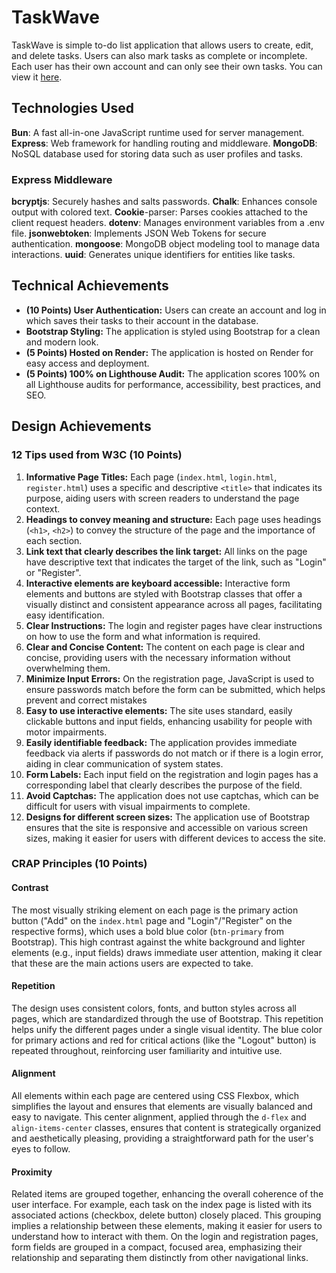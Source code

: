 # TaskWave

TaskWave is simple to-do list application that allows users to create, edit, and delete tasks. Users can also mark tasks as complete or incomplete. Each user has their own account and can only see their own tasks. You can view it [here](https://taskwave.onrender.com/).

## Technologies Used

**Bun**: A fast all-in-one JavaScript runtime used for server management.
**Express**: Web framework for handling routing and middleware.
**MongoDB**: NoSQL database used for storing data such as user profiles and tasks.

### Express Middleware

**bcryptjs**: Securely hashes and salts passwords.
**Chalk**: Enhances console output with colored text.
**Cookie**-parser: Parses cookies attached to the client request headers.
**dotenv**: Manages environment variables from a .env file.
**jsonwebtoken**: Implements JSON Web Tokens for secure authentication.
**mongoose**: MongoDB object modeling tool to manage data interactions.
**uuid**: Generates unique identifiers for entities like tasks.


## Technical Achievements

- **(10 Points) User Authentication:** Users can create an account and log in which saves their tasks to their account in the database.
- **Bootstrap Styling:** The application is styled using Bootstrap for a clean and modern look.
- **(5 Points) Hosted on Render:** The application is hosted on Render for easy access and deployment.
- **(5 Points) 100% on Lighthouse Audit:** The application scores 100% on all Lighthouse audits for performance, accessibility, best practices, and SEO.

## Design Achievements

### 12 Tips used from W3C (10 Points)
1. **Informative Page Titles:** Each page (`index.html`, `login.html`, `register.html`) uses a specific and descriptive `<title>` that indicates its purpose, aiding users with screen readers to understand the page context.
2. **Headings to convey meaning and structure:** Each page uses headings (`<h1>`, `<h2>`) to convey the structure of the page and the importance of each section.
3. **Link text that clearly describes the link target:** All links on the page have descriptive text that indicates the target of the link, such as "Login" or "Register".
4. **Interactive elements are keyboard accessible:** Interactive form elements and buttons are styled with Bootstrap classes that offer a visually distinct and consistent appearance across all pages, facilitating easy identification.
5. **Clear Instructions:** The login and register pages have clear instructions on how to use the form and what information is required.
6. **Clear and Concise Content:** The content on each page is clear and concise, providing users with the necessary information without overwhelming them.
7. **Minimize Input Errors:** On the registration page, JavaScript is used to ensure passwords match before the form can be submitted, which helps prevent and correct mistakes
8. **Easy to use interactive elements:** The site uses standard, easily clickable buttons and input fields, enhancing usability for people with motor impairments.
9. **Easily identifiable feedback:** The application provides immediate feedback via alerts if passwords do not match or if there is a login error, aiding in clear communication of system states.
10. **Form Labels:** Each input field on the registration and login pages has a corresponding label that clearly describes the purpose of the field.
11. **Avoid Captchas:** The application does not use captchas, which can be difficult for users with visual impairments to complete.
12. **Designs for different screen sizes:** The application use of Bootstrap ensures that the site is responsive and accessible on various screen sizes, making it easier for users with different devices to access the site.

### CRAP Principles (10 Points)

#### Contrast
The most visually striking element on each page is the primary action button ("Add" on the `index.html` page and "Login"/"Register" on the respective forms), which uses a bold blue color (`btn-primary` from Bootstrap). This high contrast against the white background and lighter elements (e.g., input fields) draws immediate user attention, making it clear that these are the main actions users are expected to take.

#### Repetition
The design uses consistent colors, fonts, and button styles across all pages, which are standardized through the use of Bootstrap. This repetition helps unify the different pages under a single visual identity. The blue color for primary actions and red for critical actions (like the "Logout" button) is repeated throughout, reinforcing user familiarity and intuitive use.

#### Alignment
All elements within each page are centered using CSS Flexbox, which simplifies the layout and ensures that elements are visually balanced and easy to navigate. This center alignment, applied through the `d-flex` and `align-items-center` classes, ensures that content is strategically organized and aesthetically pleasing, providing a straightforward path for the user's eyes to follow.

#### Proximity
Related items are grouped together, enhancing the overall coherence of the user interface. For example, each task on the index page is listed with its associated actions (checkbox, delete button) closely placed. This grouping implies a relationship between these elements, making it easier for users to understand how to interact with them. On the login and registration pages, form fields are grouped in a compact, focused area, emphasizing their relationship and separating them distinctly from other navigational links.